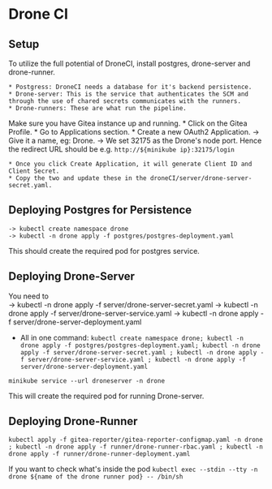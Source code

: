 # Drone CI

## Setup

To utilize the full potential of DroneCI, install postgres, drone-server and drone-runner.

	* Postgress: DroneCI needs a database for it's backend persistence.
	* Drone-server: This is the service that authenticates the SCM and through the use of chared secrets communicates with the runners.
	* Drone-runners: These are what run the pipeline.

Make sure you have Gitea instance up and running.
	* Click on the Gitea Profile.
	* Go to Applications section.
	* Create a new OAuth2 Application.
		-> Give it a name, eg: Drone.
		-> We set 32175 as the Drone's node port. Hence the redirect URL should be e.g. `http://${minikube ip}:32175/login`
		
	* Once you click Create Application, it will generate Client ID and Client Secret.
	* Copy the two and update these in the droneCI/server/drone-server-secret.yaml.

## Deploying Postgres for Persistence
	-> kubectl create namespace drone
	-> kubectl -n drone apply -f postgres/postgres-deployment.yaml

This should create the required pod for postgres service.

## Deploying Drone-Server

You need to  
	-> kubectl -n drone apply -f server/drone-server-secret.yaml
	-> kubectl -n drone apply -f server/drone-server-service.yaml
	-> kubectl -n drone apply -f server/drone-server-deployment.yaml

* All in one command:
`kubectl create namespace drone; kubectl -n drone apply -f postgres/postgres-deployment.yaml; kubectl -n drone apply -f server/drone-server-secret.yaml ; kubectl -n drone apply -f server/drone-server-service.yaml ; kubectl -n drone apply -f server/drone-server-deployment.yaml` 

`minikube service --url droneserver -n drone`

This will create the required pod for running Drone-server.

## Deploying Drone-Runner
`kubectl apply -f gitea-reporter/gitea-reporter-configmap.yaml -n drone ; kubectl -n drone apply -f runner/drone-runner-rbac.yaml ; kubectl -n drone apply -f runner/drone-runner-deployment.yaml`

If you want to check what's inside the pod
`kubectl exec --stdin --tty -n drone ${name of the drone runner pod} -- /bin/sh`